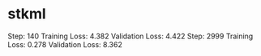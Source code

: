 # stkml

Step: 140 Training Loss: 4.382 Validation Loss: 4.422
Step: 2999 Training Loss: 0.278 Validation Loss: 8.362